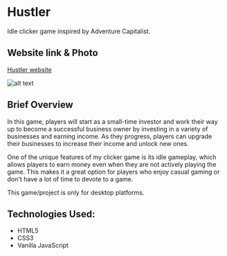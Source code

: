 # Hustler

Idle clicker game inspired by Adventure Capitalist.



## Website link & Photo
[Hustler website](https://vajkke.github.io/hustler/)

![alt text](https://i.ibb.co/127nZ05/Screenshot-from-2023-01-15-20-44-52.png)


## Brief Overview
In this game, players will start as a small-time investor and work their way up to become a successful business owner by investing in a variety of businesses and earning income. As they progress, players can upgrade their businesses to increase their income and unlock new ones.

One of the unique features of my clicker game is its idle gameplay, which allows players to earn money even when they are not actively playing the game. This makes it a great option for players who enjoy casual gaming or don't have a lot of time to devote to a game.

This game/project is only for desktop platforms.


## Technologies Used:
- HTML5
- CSS3
- Vanilla JavaScript
